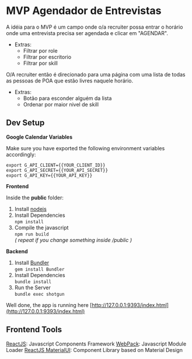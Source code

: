 # MVP Agendador de Entrevistas

A idéia para o MVP é um campo onde o/a recruiter possa entrar o horário onde uma entrevista precisa ser agendada e clicar em "AGENDAR".
- Extras:
	- Filtrar por role
	- Filtrar por escritorio
	- Filtrar por skill

O/A recruiter então é direcionado para uma página com uma lista de todas as pessoas de POA que estão livres naquele horário.
- Extras:
	- Botão para esconder alguém da lista
	- Ordenar por maior nivel de skill


## Dev Setup

**Google Calendar Variables**

Make sure you have exported the following environment variables accordingly:

```export G_API_CLIENT={{YOUR_CLIENT_ID}}```  
```export G_API_SECRET={{YOUR_API_SECRET}}```  
```export G_API_KEY={{YOUR_API_KEY}}```  

**Frontend**

Inside the **public** folder:

1. Install [nodejs](http://nodejs.org/)  
2. Install Dependencies  
  ```npm install```
3. Compile the javascript  
  ```npm run build```  
  *( repeat if you change something inside /public )*


**Backend**

1. Install [Bundler](http://bundler.io/)  
  ```gem install Bundler```
2. Install Dependencies  
  ```bundle install```
3. Run the Server  
  ```bundle exec shotgun```


Well done, the app is running here [http://127.0.0.1:9393/index.html](http://127.0.0.1:9393/index.html)


## Frontend Tools

[ReactJS](http://facebook.github.io/react/): Javascript Components Framework
[WebPack](webpack.github.io): Javascript Module Loader
[ReactJS MaterialUI](material-ui.com): Component Library based on Material Design

